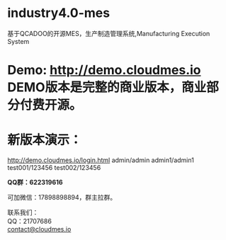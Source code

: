# industry4.0-mes
基于QCADOO的开源MES，生产制造管理系统,Manufacturing Execution System

# Demo: http://demo.cloudmes.io DEMO版本是完整的商业版本，商业部分付费开源。 


# 新版本演示：
http://demo.cloudmes.io/login.html
admin/admin 
admin1/admin1 
test001/123456 
test002/123456


**QQ群：622319616**

可加微信：17898898894，群主拉群。

联系我们：\
QQ：21707686 \
contact@cloudmes.io
